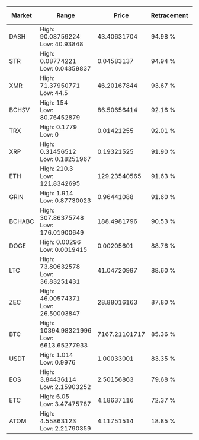 | Market | Range | Price| Retracement | Doubles to 50% |
| --- | --- | --- | --- | --- |
| DASH | High: 90.08759224<br />Low: 40.93848 | 43.40631704 | 94.98 % | 1.51 |
| STR | High: 0.08774221<br />Low: 0.04359837 | 0.04583137 | 94.94 % | 1.43 |
| XMR | High: 71.37950771<br />Low: 44.5 | 46.20167844 | 93.67 % | 1.25 |
| BCHSV | High: 154<br />Low: 80.76452879 | 86.50656414 | 92.16 % | 1.36 |
| TRX | High: 0.1779<br />Low: 0 | 0.01421255 | 92.01 % | 6.26 |
| XRP | High: 0.31456512<br />Low: 0.18251967 | 0.19321525 | 91.90 % | 1.29 |
| ETH | High: 210.3<br />Low: 121.8342695 | 129.23540565 | 91.63 % | 1.28 |
| GRIN | High: 1.914<br />Low: 0.87730023 | 0.96441088 | 91.60 % | 1.45 |
| BCHABC | High: 307.86375748<br />Low: 176.01900649 | 188.4981796 | 90.53 % | 1.28 |
| DOGE | High: 0.00296<br />Low: 0.0019415 | 0.00205601 | 88.76 % | 1.19 |
| LTC | High: 73.80632578<br />Low: 36.83251431 | 41.04720997 | 88.60 % | 1.35 |
| ZEC | High: 46.00574371<br />Low: 26.50003847 | 28.88016163 | 87.80 % | 1.26 |
| BTC | High: 10394.98321996<br />Low: 6613.65277933 | 7167.21101717 | 85.36 % | 1.19 |
| USDT | High: 1.014<br />Low: 0.9976 | 1.00033001 | 83.35 % | 1.01 |
| EOS | High: 3.84436114<br />Low: 2.15903252 | 2.50156863 | 79.68 % | 1.20 |
| ETC | High: 6.05<br />Low: 3.47475787 | 4.18637116 | 72.37 % | 1.14 |
| ATOM | High: 4.55863123<br />Low: 2.21790359 | 4.11751514 | 18.85 % | 0.00 |
